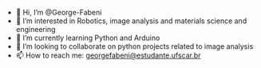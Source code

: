 - 👋 Hi, I’m @George-Fabeni
- 👀 I’m interested in Robotics, image analysis and materials science and engineering
- 🌱 I’m currently learning Python and Arduino
- 💞️ I’m looking to collaborate on python projects related to image analysis
- 📫 How to reach me: georgefabeni@estudante.ufscar.br

<!---
George-Fabeni/George-Fabeni is a ✨ special ✨ repository because its `README.md` (this file) appears on your GitHub profile.
You can click the Preview link to take a look at your changes.
--->
